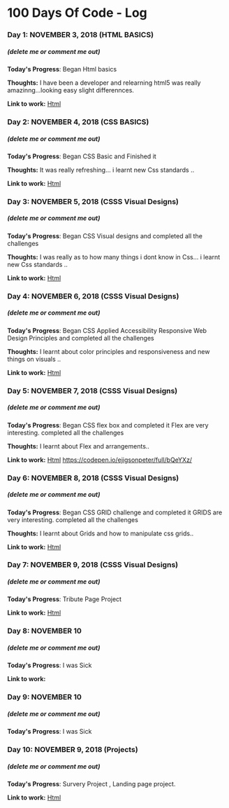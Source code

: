 # 100 Days Of Code - Log

### Day 1: NOVEMBER 3, 2018 (HTML BASICS)
##### (delete me or comment me out)

**Today's Progress**: Began Html basics

**Thoughts:** I have been a developer and relearning html5 was really amazinng...looking easy slight differennces.

**Link to work:** [Html](https://github.com/Ejigsonpeter/100-days-of-code/day-1)

### Day 2: NOVEMBER 4, 2018 (CSS BASICS)
##### (delete me or comment me out)

**Today's Progress**: Began CSS  Basic and Finished it

**Thoughts:** It was really refreshing... i learnt new Css standards ..

**Link to work:** [Html](https://github.com/Ejigsonpeter/100-days-of-code/day-2)
### Day 3: NOVEMBER 5, 2018 (CSSS Visual Designs)
##### (delete me or comment me out)

**Today's Progress**: Began CSS  Visual designs and completed all the challenges

**Thoughts:** I was really as to how many things i dont know in Css... i learnt new Css standards ..

**Link to work:** [Html](https://github.com/Ejigsonpeter/100-days-of-code/day-3)

### Day 4: NOVEMBER 6, 2018 (CSSS Visual Designs)
##### (delete me or comment me out)

**Today's Progress**: Began CSS  Applied Accessibility
Responsive Web Design Principles and completed all the challenges

**Thoughts:** I learnt about color principles and responsiveness and new things on visuals ..

**Link to work:** [Html](https://github.com/Ejigsonpeter/100-days-of-code/day-4)
### Day 5: NOVEMBER 7, 2018 (CSSS Visual Designs)
##### (delete me or comment me out)

**Today's Progress**: Began CSS flex box and completed it
Flex are very interesting. completed all the challenges

**Thoughts:** I learnt about Flex and arrangements..

**Link to work:** [Html](https://github.com/Ejigsonpeter/100-days-of-code/day-5)
https://codepen.io/ejigsonpeter/full/bQeYXz/

### Day 6: NOVEMBER 8, 2018 (CSSS Visual Designs)
##### (delete me or comment me out)

**Today's Progress**: Began CSS GRID challenge and completed it
GRIDS are very interesting. completed all the challenges

**Thoughts:** I learnt about Grids and how to manipulate css grids..

**Link to work:** [Html](https://github.com/Ejigsonpeter/100-days-of-code/day-6)

### Day 7: NOVEMBER 9, 2018 (CSSS Visual Designs)
##### (delete me or comment me out)

**Today's Progress**: Tribute Page Project


**Link to work:** [Html](https://github.com/Ejigsonpeter/100-days-of-code/day-7)

### Day 8: NOVEMBER 10
##### (delete me or comment me out)

**Today's Progress**: I was Sick

**Link to work:** 
### Day 9: NOVEMBER 10
##### (delete me or comment me out)

**Today's Progress**: I was Sick

 ### Day 10: NOVEMBER 9, 2018 (Projects)
##### (delete me or comment me out)

**Today's Progress**: Survery Project , Landing page project.


**Link to work:** [Html](https://github.com/Ejigsonpeter/100-days-of-code/day-10)